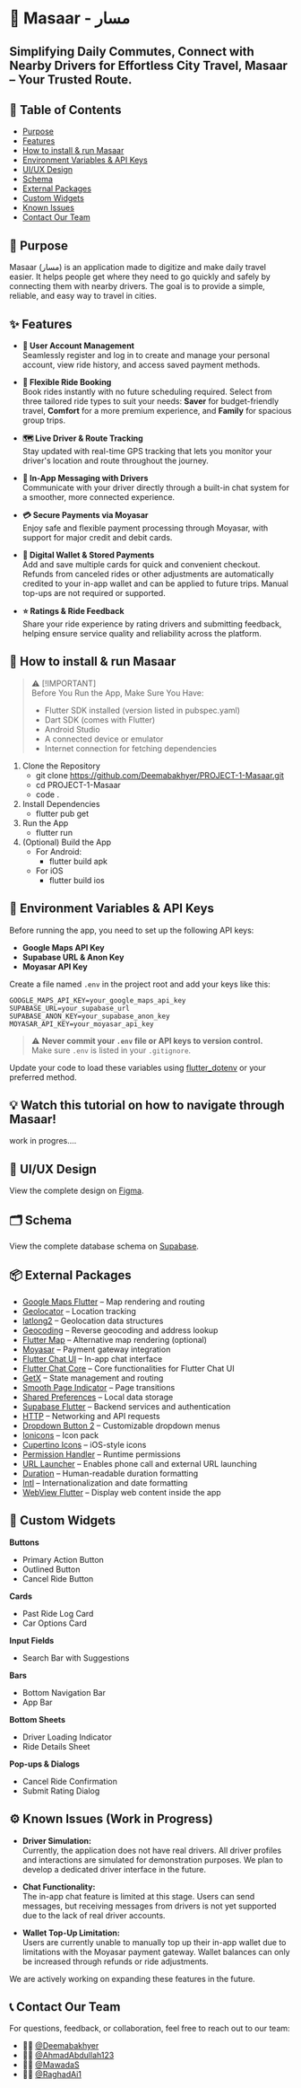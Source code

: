 #  🚗 Masaar - مسار

## Simplifying Daily Commutes, Connect with Nearby Drivers for Effortless City Travel, Masaar – Your Trusted Route.

## 📑 Table of Contents
- [Purpose](#-purpose)
- [Features](#-features)
- [How to install & run Masaar](#-how-to-install--run-masaar)
- [Environment Variables & API Keys](#-environment-variables--api-keys)
- [UI/UX Design](#-uiux-design)
- [Schema](#-schema)
- [External Packages](#-external-packages)
- [Custom Widgets](#-custom-widgets)
- [Known Issues](#-known-issues-work-in-progress)
- [Contact Our Team](#-contact-our-team)

##  🎯 Purpose
Masaar (مسار) is an application made to digitize and make daily travel easier. It helps people get where they need to go quickly and safely by connecting them with nearby drivers. The goal is to provide a simple, reliable, and easy way to travel in cities.

## ✨ Features
- **🔐 User Account Management**  
  Seamlessly register and log in to create and manage your personal account, view ride history, and access saved payment methods.

- **🚕 Flexible Ride Booking**  
  Book rides instantly with no future scheduling required. Select from three tailored ride types to suit your needs: **Saver** for budget-friendly travel, **Comfort** for a more premium experience, and **Family** for spacious group trips.

- **🗺️ Live Driver & Route Tracking**  
  Stay updated with real-time GPS tracking that lets you monitor your driver's location and route throughout the journey.

- **💬 In-App Messaging with Drivers**  
  Communicate with your driver directly through a built-in chat system for a smoother, more connected experience.

- **💳 Secure Payments via Moyasar**  
  Enjoy safe and flexible payment processing through Moyasar, with support for major credit and debit cards.

- **👛 Digital Wallet & Stored Payments**  
  Add and save multiple cards for quick and convenient checkout. Refunds from canceled rides or other adjustments are automatically credited to your in-app wallet and can be applied to future trips. Manual top-ups are not required or supported.

- **⭐ Ratings & Ride Feedback**  
  Share your ride experience by rating drivers and submitting feedback, helping ensure service quality and reliability across the platform.


## 🚀 How to install & run Masaar
> ⚠️ [!IMPORTANT]\
> Before You Run the App, Make Sure You Have:
> - Flutter SDK installed (version listed in pubspec.yaml)
> - Dart SDK (comes with Flutter)
> - Android Studio
> - A connected device or emulator
> - Internet connection for fetching dependencies

1. Clone the Repository
    - git clone https://github.com/Deemabakhyer/PROJECT-1-Masaar.git
    - cd PROJECT-1-Masaar
    - code .
2. Install Dependencies
    - flutter pub get
3. Run the App
    - flutter run
4. (Optional) Build the App
    - For Android:
        - flutter build apk
    - For iOS
        - flutter build ios

## 🔑 Environment Variables & API Keys
Before running the app, you need to set up the following API keys:
- **Google Maps API Key**
- **Supabase URL & Anon Key**
- **Moyasar API Key**

Create a file named `.env` in the project root and add your keys like this:
```
GOOGLE_MAPS_API_KEY=your_google_maps_api_key
SUPABASE_URL=your_supabase_url
SUPABASE_ANON_KEY=your_supabase_anon_key
MOYASAR_API_KEY=your_moyasar_api_key
```

> ⚠️ **Never commit your `.env` file or API keys to version control.**  
> Make sure `.env` is listed in your `.gitignore`.

Update your code to load these variables using [flutter_dotenv](https://pub.dev/packages/flutter_dotenv) or your preferred method.

        
## 💡 Watch this tutorial on how to navigate through Masaar!
work in progres....

## 🎨 UI/UX Design
View the complete design on [Figma](https://www.figma.com/design/synPECe3VTrOajQMPtQPWh/Masaar?node-id=0-1&t=nqYHZSD7lLfXy7Ss-1).

## 🗂️ Schema
View the complete database schema on [Supabase](https://supabase.com/dashboard/project/vrsczitnkvjsterzxqpr).


## 📦 External Packages
- [Google Maps Flutter](https://pub.dev/packages/google_maps_flutter) – Map rendering and routing  
- [Geolocator](https://pub.dev/packages/geolocator) – Location tracking  
- [latlong2](https://pub.dev/packages/latlong2) – Geolocation data structures  
- [Geocoding](https://pub.dev/packages/geocoding) – Reverse geocoding and address lookup  
- [Flutter Map](https://pub.dev/packages/flutter_map) – Alternative map rendering (optional)  
- [Moyasar](https://pub.dev/packages/moyasar) – Payment gateway integration  
- [Flutter Chat UI](https://pub.dev/packages/flutter_chat_ui) – In-app chat interface  
- [Flutter Chat Core](https://pub.dev/packages/flutter_chat_core) – Core functionalities for Flutter Chat UI  
- [GetX](https://pub.dev/packages/get) – State management and routing  
- [Smooth Page Indicator](https://pub.dev/packages/smooth_page_indicator) – Page transitions  
- [Shared Preferences](https://pub.dev/packages/shared_preferences) – Local data storage  
- [Supabase Flutter](https://pub.dev/packages/supabase_flutter) – Backend services and authentication  
- [HTTP](https://pub.dev/packages/http) – Networking and API requests  
- [Dropdown Button 2](https://pub.dev/packages/dropdown_button2) – Customizable dropdown menus  
- [Ionicons](https://pub.dev/packages/ionicons) – Icon pack  
- [Cupertino Icons](https://pub.dev/packages/cupertino_icons) – iOS-style icons  
- [Permission Handler](https://pub.dev/packages/permission_handler) – Runtime permissions  
- [URL Launcher](https://pub.dev/packages/url_launcher) – Enables phone call and external URL launching  
- [Duration](https://pub.dev/packages/duration) – Human-readable duration formatting  
- [Intl](https://pub.dev/packages/intl) – Internationalization and date formatting  
- [WebView Flutter](https://pub.dev/packages/webview_flutter) – Display web content inside the app  
  

## 🧩 Custom Widgets
**Buttons**
- Primary Action Button
- Outlined Button
- Cancel Ride Button

**Cards**
- Past Ride Log Card
- Car Options Card

**Input Fields**
- Search Bar with Suggestions

**Bars**
- Bottom Navigation Bar
- App Bar

**Bottom Sheets**
- Driver Loading Indicator
- Ride Details Sheet

**Pop-ups & Dialogs**
- Cancel Ride Confirmation
- Submit Rating Dialog

## ⚙️ Known Issues (Work in Progress)
- **Driver Simulation:**  
  Currently, the application does not have real drivers. All driver profiles and interactions are simulated for demonstration purposes. We plan to develop a dedicated driver interface in the future.

- **Chat Functionality:**  
  The in-app chat feature is limited at this stage. Users can send messages, but receiving messages from drivers is not yet supported due to the lack of real driver accounts.

- **Wallet Top-Up Limitation:**  
  Users are currently unable to manually top up their in-app wallet due to limitations with the Moyasar payment gateway. Wallet balances can only be increased through refunds or ride adjustments.

We are actively working on expanding these features in the future.

## 📞 Contact Our Team
For questions, feedback, or collaboration, feel free to reach out to our team:
- 👩‍💻 [@Deemabakhyer](https://github.com/Deemabakhyer)
- 👨‍💻 [@AhmadAbdullah123](https://github.com/AhmadAbdullah123)
- 👩‍💻 [@MawadaS](https://github.com/MawadaS)
- 👩‍💻 [@RaghadAi1](https://github.com/RaghadAi1)

